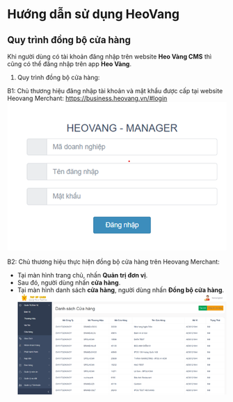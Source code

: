 # Hướng dẫn sử dụng HeoVang
## Quy trình đồng bộ cửa hàng


Khi người dùng có tài khoản đăng nhập trên website **Heo Vàng CMS**	thì cũng có thể đăng nhập trên app **Heo Vàng**.


1. Quy trình đồng bộ cửa hàng:

B1: Chủ thương hiệu đăng nhập tài khoản và mật khẩu được cấp tại website Heovang Merchant: https://business.heovang.vn/#login	
 ![example](/images/admin/login.png)

B2: Chủ thương hiệu thực hiện đồng bộ cửa hàng trên Heovang Merchant:
-	Tại màn hình trang chủ, nhấn **Quản trị đơn vị**.
-	Sau đó, người dùng nhấn **cửa hàng**.
-	Tại màn hình danh sách **cửa hàng**, người dùng nhấn **Đồng bộ cửa hàng**. 
 ![example](/images/admin/dongbocuahang.png)




